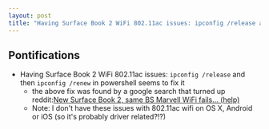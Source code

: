 ```yaml
---
layout: post
title: "Having Surface Book 2 WiFi 802.11ac issues: ipconfig /release and then ipconfig /renew seems to fix it"
---
```


## Pontifications
 
 * Having Surface Book 2 WiFi 802.11ac issues: ```ipconfig /release``` and then ```ipconfig /renew``` in powershell seems to fix it
	 * the above fix was found by a google search that turned up reddit:[New Surface Book 2, same BS Marvell WiFi fails... (help) ](https://www.reddit.com/r/Surface/comments/7dtr5b/new_surface_book_2_same_bs_marvell_wifi_fails_help/) 
	 * Note: I don't have these issues with 802.11ac wifi on OS X, Android or iOS (so it's probably driver related?!?)
